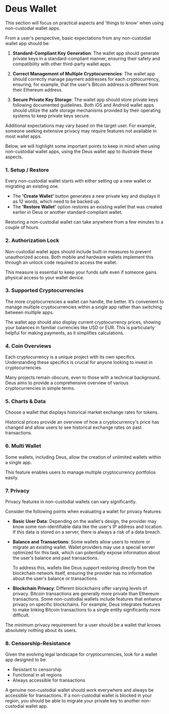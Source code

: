 # Deus Wallet

This section will focus on practical aspects and 'things to know' when using non-custodial wallet apps.

From a user's perspective, basic expectations from any non-custodial wallet app should be:

1. **Standard-Compliant Key Generation**: The wallet app should generate private keys in a standard-compliant manner, ensuring their safety and compatibility with other third-party wallet apps.

2. **Correct Management of Multiple Cryptocurrencies**: The wallet app should correctly manage payment addresses for each cryptocurrency, ensuring, for example, that the user's Bitcoin address is different from their Ethereum address.

3. **Secure Private Key Storage**: The wallet app should store private keys following documented guidelines. Both iOS and Android wallet apps should utilize the safe storage mechanisms provided by their operating systems to keep private keys secure.

Additional expectations may vary based on the target user. For example, someone seeking extensive privacy may require features not available in most wallet apps.

Below, we will highlight some important points to keep in mind when using non-custodial wallet apps, using the Deus wallet app to illustrate these aspects.

### 1. Setup / Restore

Every non-custodial wallet starts with either setting up a new wallet or migrating an existing one.

- The **'Create Wallet'** button generates a new private key and displays it as 12 words, which need to be backed up.
- The **'Restore Wallet'** option restores an existing wallet that was created earlier in Deus or another standard-compliant wallet.

Restoring a non-custodial wallet can take anywhere from a few minutes to a couple of hours.

### 2. Authorization Lock

Non-custodial wallet apps should include built-in measures to prevent unauthorized access. Both mobile and hardware wallets implement this through an unlock code required to access the wallet.

This measure is essential to keep your funds safe even if someone gains physical access to your wallet device.

### 3. Supported Cryptocurrencies

The more cryptocurrencies a wallet can handle, the better. It’s convenient to manage multiple cryptocurrencies within a single app rather than switching between multiple apps.

The wallet app should also display current cryptocurrency prices, showing your balances in familiar currencies like USD or EUR. This is particularly helpful for making payments, as it simplifies calculations.

### 4. Coin Overviews

Each cryptocurrency is a unique project with its own specifics. Understanding these specifics is crucial for anyone looking to invest in cryptocurrencies.

Many projects remain obscure, even to those with a technical background. Deus aims to provide a comprehensive overview of various cryptocurrencies in simple terms.

### 5. Charts & Data

Choose a wallet that displays historical market exchange rates for tokens.

Historical prices provide an overview of how a cryptocurrency's price has changed and allow users to see historical exchange rates on past transactions.

### 6. Multi Wallet

Some wallets, including Deus, allow the creation of unlimited wallets within a single app.

This feature enables users to manage multiple cryptocurrency portfolios easily.

### 7. Privacy

Privacy features in non-custodial wallets can vary significantly.

Consider the following points when evaluating a wallet for privacy features:

- **Basic User Data**: Depending on the wallet's design, the provider may know some non-identifiable data like the user's IP address and location. If this data is stored on a server, there is always a risk of a data breach.
    
- **Balance and Transactions**: Some wallets allow users to restore or migrate an existing wallet. Wallet providers may use a special server optimized for this task, which can potentially expose information about the user's balance and past transactions.

    To address this, wallets like Deus support restoring directly from the blockchain network itself, ensuring the provider has no information about the user's balance or transactions.
    
- **Blockchain Privacy**: Different blockchains offer varying levels of privacy. Bitcoin transactions are generally more private than Ethereum transactions. Some non-custodial wallets include features that enhance privacy on specific blockchains. For example, Deus integrates features to make linking Bitcoin transactions to a single entity significantly more difficult.

The minimum privacy requirement for a user should be a wallet that knows absolutely nothing about its users.

### 8. Censorship-Resistance

Given the evolving legal landscape for cryptocurrencies, look for a wallet app designed to be:

- Resistant to censorship
- Functional in all regions
- Always accessible for transactions

A genuine non-custodial wallet should work everywhere and always be accessible for transactions. If a non-custodial wallet is blocked in your region, you should be able to migrate your private key to another non-custodial wallet app.